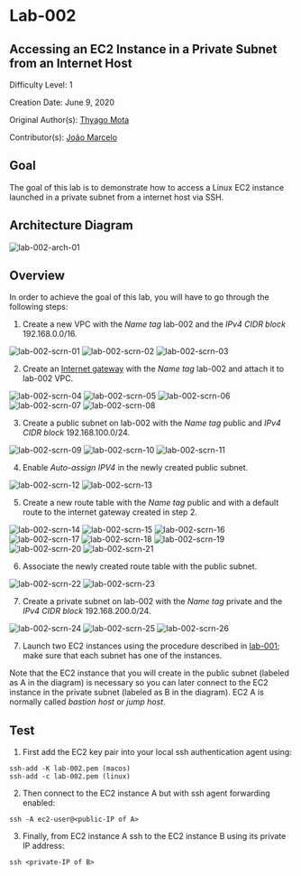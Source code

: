 # Lab-002

## Accessing an EC2 Instance in a Private Subnet from an Internet Host

Difficulty Level: 1

Creation Date: June 9, 2020

Original Author(s): [Thyago Mota](https://github.com/thyagomota)

Contributor(s): [João Marcelo](https://github.com/jmhal)

## Goal
The goal of this lab is to demonstrate how to access a Linux EC2 instance launched in a private subnet from a internet host via SSH.

## Architecture Diagram
![lab-002-arch-01](images/lab-002-arch-01.png)

## Overview

In order to achieve the goal of this lab, you will have to go through the following steps:

1. Create a new VPC with the *Name tag* lab-002 and the *IPv4 CIDR block* 192.168.0.0/16.

![lab-002-scrn-01](images/lab-002-scrn-01.png)
![lab-002-scrn-02](images/lab-002-scrn-02.png)
![lab-002-scrn-03](images/lab-002-scrn-03.png)

2. Create an [Internet gateway](https://docs.aws.amazon.com/vpc/latest/userguide/VPC_Internet_Gateway.html) with the *Name tag* lab-002 and attach it to lab-002 VPC.

![lab-002-scrn-04](images/lab-002-scrn-04.png)
![lab-002-scrn-05](images/lab-002-scrn-05.png)
![lab-002-scrn-06](images/lab-002-scrn-06.png)
![lab-002-scrn-07](images/lab-002-scrn-07.png)
![lab-002-scrn-08](images/lab-002-scrn-08.png)

3. Create a public subnet on lab-002 with the *Name tag* public and *IPv4 CIDR block* 192.168.100.0/24.  

![lab-002-scrn-09](images/lab-002-scrn-09.png)
![lab-002-scrn-10](images/lab-002-scrn-10.png)
![lab-002-scrn-11](images/lab-002-scrn-11.png)

4. Enable *Auto-assign IPV4* in the newly created public subnet.

![lab-002-scrn-12](images/lab-002-scrn-12.png)
![lab-002-scrn-13](images/lab-002-scrn-13.png)

5. Create a new route table with the *Name tag* public and with a default route to the internet gateway created in step 2.

![lab-002-scrn-14](images/lab-002-scrn-14.png)
![lab-002-scrn-15](images/lab-002-scrn-15.png)
![lab-002-scrn-16](images/lab-002-scrn-16.png)
![lab-002-scrn-17](images/lab-002-scrn-17.png)
![lab-002-scrn-18](images/lab-002-scrn-18.png)
![lab-002-scrn-19](images/lab-002-scrn-19.png)
![lab-002-scrn-20](images/lab-002-scrn-20.png)
![lab-002-scrn-21](images/lab-002-scrn-21.png)

6. Associate the newly created route table with the public subnet.

![lab-002-scrn-22](images/lab-002-scrn-22.png)
![lab-002-scrn-23](images/lab-002-scrn-23.png)

7. Create a private subnet on lab-002 with the *Name tag* private and the *IPv4 CIDR block* 192.168.200.0/24.

![lab-002-scrn-24](images/lab-002-scrn-24.png)
![lab-002-scrn-25](images/lab-002-scrn-25.png)
![lab-002-scrn-26](images/lab-002-scrn-26.png)

7. Launch two EC2 instances using the procedure described in [lab-001](../lab-001); make sure that each subnet has one of the instances.

Note that the EC2 instance that you will create in the public subnet (labeled as A in the diagram) is necessary so you can later connect to the EC2 instance in the private subnet (labeled as B in the diagram).  EC2 A is normally called *bastion host* or *jump host*.  

## Test
1. First add the EC2 key pair into your local ssh authentication agent using:

```
ssh-add -K lab-002.pem (macos)
ssh-add -c lab-002.pem (linux)
```

2. Then connect to the EC2 instance A but with ssh agent forwarding enabled:  

```
ssh -A ec2-user@<public-IP of A>
```
3. Finally, from EC2 instance A ssh to the EC2 instance B using its private IP address:

```
ssh <private-IP of B>
```
